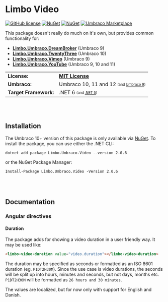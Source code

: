 # Limbo Video

[![GitHub license](https://img.shields.io/badge/license-MIT-blue.svg)](LICENSE.md) [![NuGet](https://img.shields.io/nuget/v/Limbo.Umbraco.Video.svg)](https://www.nuget.org/packages/Limbo.Umbraco.Video) [![NuGet](https://img.shields.io/nuget/dt/Limbo.Umbraco.Video.svg)](https://www.nuget.org/packages/Limbo.Umbraco.Video) [![Umbraco Marketplace](https://img.shields.io/badge/umbraco-marketplace-%233544B1)](https://marketplace.umbraco.com/package/limbo.umbraco.video)

This package doesn't really do much on it's own, but provides common functionality for:

- [**Limbo.Umbraco.DreamBroker**](https://github.com/limbo-works/Limbo.Umbraco.DreamBroker) (Umbraco 9)
- [**Limbo.Umbraco.TwentyThree**](https://github.com/limbo-works/Limbo.Umbraco.TwentyThree) (Umbraco 10)
- [**Limbo.Umbraco.Vimeo**](https://github.com/limbo-works/Limbo.Umbraco.Vimeo) (Umbraco 9)
- [**Limbo.Umbraco.YouTube**](https://github.com/limbo-works/Limbo.Umbraco.YouTube) (Umbraco 9, 10 and 11)

<table>
  <tr>
    <td><strong>License:</strong></td>
    <td><a href="./LICENSE.md"><strong>MIT License</strong></a></td>
  </tr>
  <tr>
    <td><strong>Umbraco:</strong></td>
    <td>
      Umbraco 10, 11 and 12
      <sub><sup>(and <a href="https://github.com/limbo-works/Limbo.Umbraco.Video/tree/v1/main">Umbraco 9</a>)</sup></sub>
    </td>
  </tr>
  <tr>
    <td><strong>Target Framework:</strong></td>
    <td>
      .NET 6
      <sub><sup>(and <a href="https://github.com/limbo-works/Limbo.Umbraco.Video/tree/v1/main">.NET 5</a>)</sup></sub>
    </td>
  </tr>
</table>




<br /><br />
## Installation

The Umbraco 10+ version of this package is only available via [NuGet](https://github.com/limbo-works/Limbo.Umbraco.Video/releases/tag/v2.0.6). To install the package, you can use either the .NET CLI:

```
dotnet add package Limbo.Umbraco.Video --version 2.0.6
```

or the NuGet Package Manager:

```
Install-Package Limbo.Umbraco.Video -Version 2.0.6
```




<br /><br />
## Documentation

### Angular directives

#### Duration

The package adds for showing a video duration in a user friendly way. It may be used like:

```html
<limbo-video-duration value="video.duration"></limbo-video-duration>
```

The duration may be specified as seconds or formatted as an ISO 8601 duration (eg. `P1DT2H30M`). Since the use case is video durations, the seconds will be split up into hours, minutes and seconds, but not days, months etc. `P1DT2H30M` will be formatted as `26 hours and 30 minutes`.

The values are localized, but for now only with support for English and Danish.

